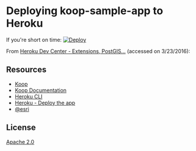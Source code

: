 # Deploying koop-sample-app to Heroku

If you're short on time: [![Deploy](https://www.herokucdn.com/deploy/button.svg)](https://heroku.com/deploy?template=https://github.com/koopjs/koop-sample-app/tree/heroku)

From [Heroku Dev Center - Extensions, PostGIS...](https://devcenter.heroku.com/articles/heroku-postgres-extensions-postgis-full-text-search#postgis) (accessed on 3/23/2016):

## Resources

* [Koop](https://github.com/koopjs/koop)
* [Koop Documentation](https://koopjs.github.io/docs)
* [Heroku CLI](https://devcenter.heroku.com/articles/heroku-command)
* [Heroku - Deploy the app](https://devcenter.heroku.com/articles/getting-started-with-nodejs#deploy-the-app)
* [@esri](http://twitter.com/esri)

## License

[Apache 2.0](LICENSE)
